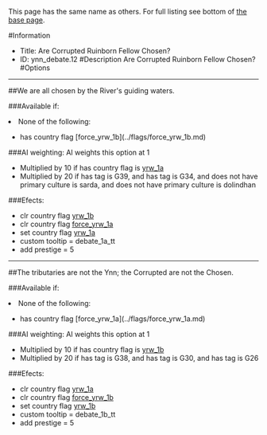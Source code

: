 This page has the same name as others. For full listing see bottom of [the base page](are_corrupted_ruinborn_fellow_chosen.md).

#Information
 - Title: Are Corrupted Ruinborn Fellow Chosen?
 - ID: ynn_debate.12
#Description
Are Corrupted Ruinborn Fellow Chosen?
#Options

___
##We are all chosen by the River's guiding waters.

###Available if:
<li>None of the following:</li><ul><li>has country flag [force_yrw_1b](../flags/force_yrw_1b.md)</li></ul>

###AI weighting:
AI weights this option at 1
 - Multiplied by 10 if has country flag is [yrw_1a](../flags/yrw_1a.md)
 - Multiplied by 20 if has tag is G39, and has tag is G34, and does not have primary culture is sarda, and does not have primary culture is dolindhan


###Efects:<ul><li>clr country flag [yrw_1b](../flags/yrw_1b.md)</li><li>clr country flag [force_yrw_1a](../flags/force_yrw_1a.md)</li><li>set country flag [yrw_1a](../flags/yrw_1a.md)</li><li>custom tooltip = debate_1a_tt</li><li>add prestige = 5</li></ul>

___
##The tributaries are not the Ynn; the Corrupted are not the Chosen.

###Available if:
<li>None of the following:</li><ul><li>has country flag [force_yrw_1a](../flags/force_yrw_1a.md)</li></ul>

###AI weighting:
AI weights this option at 1
 - Multiplied by 10 if has country flag is [yrw_1b](../flags/yrw_1b.md)
 - Multiplied by 20 if has tag is G38, and has tag is G30, and has tag is G26


###Efects:<ul><li>clr country flag [yrw_1a](../flags/yrw_1a.md)</li><li>clr country flag [force_yrw_1b](../flags/force_yrw_1b.md)</li><li>set country flag [yrw_1b](../flags/yrw_1b.md)</li><li>custom tooltip = debate_1b_tt</li><li>add prestige = 5</li></ul>

